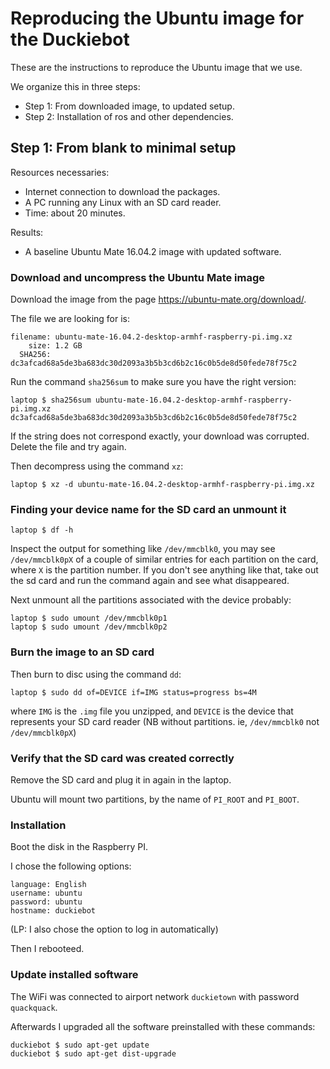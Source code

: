 # Reproducing the Ubuntu image for the Duckiebot

These are the instructions to reproduce the Ubuntu image that we use.

We organize this in three steps:

- Step 1: From downloaded image, to updated setup.
- Step 2: Installation of ros and other dependencies.

## Step 1: From blank to minimal setup

Resources necessaries:

- Internet connection to download the packages.
- A PC running any Linux with an SD card reader.
- Time: about 20 minutes.

Results:

-  A baseline Ubuntu Mate 16.04.2 image with updated software.

### Download and uncompress the Ubuntu Mate image

Download the image from the page https://ubuntu-mate.org/download/.

The file we are looking for is:

    filename: ubuntu-mate-16.04.2-desktop-armhf-raspberry-pi.img.xz
        size: 1.2 GB
      SHA256: dc3afcad68a5de3ba683dc30d2093a3b5b3cd6b2c16c0b5de8d50fede78f75c2

Run the command `sha256sum` to make sure you have the right version:

    laptop $ sha256sum ubuntu-mate-16.04.2-desktop-armhf-raspberry-pi.img.xz
    dc3afcad68a5de3ba683dc30d2093a3b5b3cd6b2c16c0b5de8d50fede78f75c2

If the string does not correspond exactly, your download was corrupted.
Delete the file and try again.

Then decompress using the command `xz`:

    laptop $ xz -d ubuntu-mate-16.04.2-desktop-armhf-raspberry-pi.img.xz

### Finding your device name for the SD card an unmount it

    laptop $ df -h

Inspect the output for something like `/dev/mmcblk0`, you may see `/dev/mmcblk0pX` of a couple of similar entries for each partition on the card, where `X` is the partition number.
If you don't see anything like that, take out the sd card and run the command again and see what disappeared.

Next unmount all the partitions associated with the device probably:

    laptop $ sudo umount /dev/mmcblk0p1
    laptop $ sudo umount /dev/mmcblk0p2 

### Burn the image to an SD card

Then burn to disc using the command `dd`:

    laptop $ sudo dd of=DEVICE if=IMG status=progress bs=4M

where `IMG` is the `.img` file you unzipped, and `DEVICE` is the device
that represents your SD card reader (NB without partitions. ie, `/dev/mmcblk0` not `/dev/mmcblk0pX`)

### Verify that the SD card was created correctly

Remove the SD card and plug it in again in the laptop.

Ubuntu will mount two partitions, by the name of `PI_ROOT` and `PI_BOOT`.


### Installation

Boot the disk in the Raspberry PI.

I chose the following options:

    language: English
    username: ubuntu
    password: ubuntu
    hostname: duckiebot

(LP: I also chose the option to log in automatically)

Then I rebooteed.

### Update installed software

The WiFi was connected to airport network `duckietown`
with password `quackquack`.

Afterwards I upgraded all the software preinstalled with these
commands:

    duckiebot $ sudo apt-get update
    duckiebot $ sudo apt-get dist-upgrade
